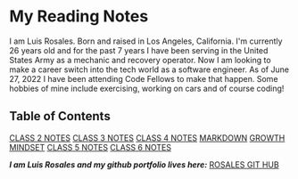 # My Reading Notes

I am Luis Rosales. Born and raised in Los Angeles, California. I'm currently 26 years old and for the past 7 years I have been serving in the United States Army as a mechanic and recovery operator. Now I am looking to make a career switch into the tech world as a software engineer. As of June 27, 2022 I have been attending Code Fellows to make that happen. Some hobbies of mine include exercising, working on cars and of course coding!

## Table of Contents

[CLASS 2 NOTES](https://rosalesjr.github.io/reading-notes/class2)
[CLASS 3 NOTES](https://rosalesjr.github.io/reading-notes/class3)
[CLASS 4 NOTES](https://rosalesjr.github.io/reading-notes/class4)
[MARKDOWN](https://rosalesjr.github.io/reading-notes/Markdown)
[GROWTH MINDSET](https://rosalesjr.github.io/reading-notes/growthmindset)
[CLASS 5 NOTES](https://rosalesjr.github.io/reading-notes/class5)
[CLASS 6 NOTES](https://rosalesjr.github.io/reading-notes/class6)

***I am Luis Rosales and my github portfolio lives here:*** [ROSALES GIT HUB](https://github.com/RosalesJr)